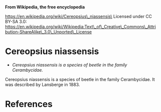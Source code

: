 **From Wikipedia, the free encyclopedia**

https://en.wikipedia.org/wiki/Cereopsius\_niassensis\
Licensed under CC BY-SA 3.0:\
https://en.wikipedia.org/wiki/Wikipedia:Text\_of\_Creative\_Commons\_Attribution-ShareAlike\_3.0\_Unported\_License

Cereopsius niassensis
=====================

-   *Cereopsius niassensis is a species of beetle in the family
    Cerambycidae.*

Cereopsius niassensis is a species of beetle in the family Cerambycidae.
It was described by Lansberge in 1883.

References
==========
